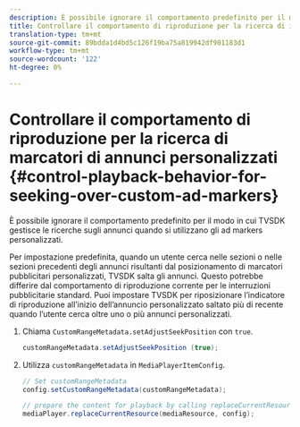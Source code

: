 ```yaml
---
description: È possibile ignorare il comportamento predefinito per il modo in cui TVSDK gestisce le ricerche sugli annunci quando si utilizzano gli ad markers personalizzati.
title: Controllare il comportamento di riproduzione per la ricerca di indicatori di annunci personalizzati
translation-type: tm+mt
source-git-commit: 89bdda1d4bd5c126f19ba75a819942df901183d1
workflow-type: tm+mt
source-wordcount: '122'
ht-degree: 0%

---
```



# Controllare il comportamento di riproduzione per la ricerca di marcatori di annunci personalizzati {#control-playback-behavior-for-seeking-over-custom-ad-markers}

È possibile ignorare il comportamento predefinito per il modo in cui TVSDK gestisce le ricerche sugli annunci quando si utilizzano gli ad markers personalizzati.

Per impostazione predefinita, quando un utente cerca nelle sezioni o nelle sezioni precedenti degli annunci risultanti dal posizionamento di marcatori pubblicitari personalizzati, TVSDK salta gli annunci. Questo potrebbe differire dal comportamento di riproduzione corrente per le interruzioni pubblicitarie standard. Puoi impostare TVSDK per riposizionare l’indicatore di riproduzione all’inizio dell’annuncio personalizzato saltato più di recente quando l’utente cerca oltre uno o più annunci personalizzati.

1. Chiama `CustomRangeMetadata.setAdjustSeekPosition` con `true`.

   ```java
   customRangeMetadata.setAdjustSeekPosition (true);
   ```

1. Utilizza `customRangeMetadata` in `MediaPlayerItemConfig`.

   ```java
   // Set customRangeMetadata 
   config.setCustomRangeMetadata(customRangeMetadata); 
   
   // prepare the content for playback by calling replaceCurrentResource 
   mediaPlayer.replaceCurrentResource(mediaResource, config); 
   ```
